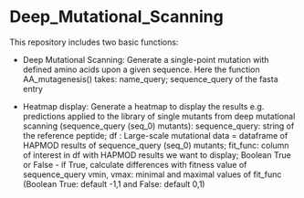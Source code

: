 # Deep_Mutational_Scanning

This repository includes two basic functions:
- Deep Mutational Scanning: Generate a single-point mutation with defined amino acids upon a given sequence. Here the function AA_mutagenesis() takes:
    name_query;
    sequence_query of the fasta entry
    
- Heatmap display:  Generate a heatmap to display the results e.g. predictions applied to the library of single mutants from deep mutational scanning (sequence_query (seq_0) mutants):
    sequence_query: string of the reference peptide;
    df : Large-scale mutational data = dataframe of HAPMOD results of sequence_query (seq_0) mutants;
    fit_func: column of interest in df with HAPMOD results we want to display;
    Boolean True or False - if True, calculate differences with fitness value of sequence_query
    vmin, vmax: minimal and maximal values of fit_func (Boolean True: default -1,1 and False: default 0,1) 
